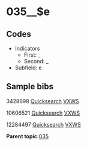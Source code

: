 # 035\_\_$e

## Codes

-   Indicators
    -   First: \_
    -   Second: \_
-   Subfield: e

## Sample bibs

3428698 [Quicksearch](https://search.library.yale.edu/catalog/3428698) [VXWS](http://prodorbis.library.yale.edu:7014/vxws/GetHoldingsService?bibId=3428698)

10606521 [Quicksearch](https://search.library.yale.edu/catalog/10606521) [VXWS](http://prodorbis.library.yale.edu:7014/vxws/GetHoldingsService?bibId=10606521)

12284497 [Quicksearch](https://search.library.yale.edu/catalog/12284497) [VXWS](http://prodorbis.library.yale.edu:7014/vxws/GetHoldingsService?bibId=12284497)

**Parent topic:**[035](../../tags/035/035.md)

